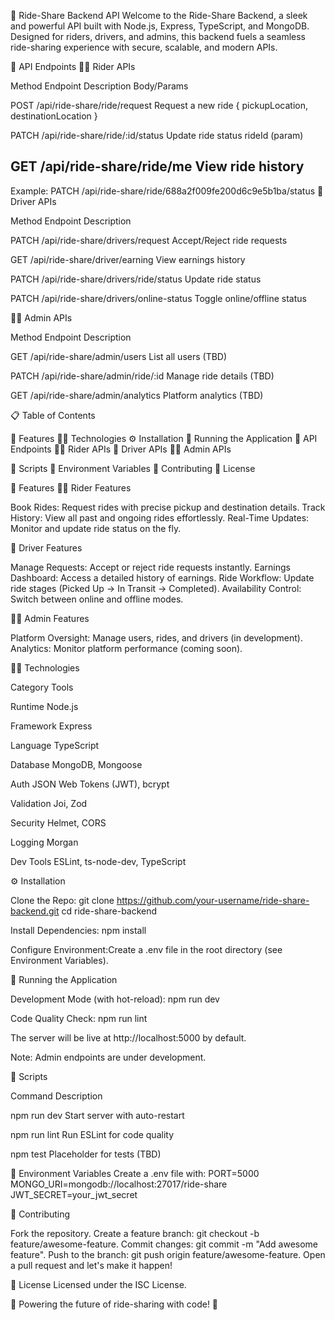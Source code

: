🚀 Ride-Share Backend API
Welcome to the Ride-Share Backend, a sleek and powerful API built with Node.js, Express, TypeScript, and MongoDB. Designed for riders, drivers, and admins, this backend fuels a seamless ride-sharing experience with secure, scalable, and modern APIs.

  
🔗 API Endpoints
🚴‍♂️ Rider APIs



Method
Endpoint
Description
Body/Params



POST
/api/ride-share/ride/request
Request a new ride
{ pickupLocation, destinationLocation }


PATCH
/api/ride-share/ride/:id/status
Update ride status
rideId (param)


GET
/api/ride-share/ride/me
View ride history
-


Example: PATCH /api/ride-share/ride/688a2f009fe200d6c9e5b1ba/status
🚗 Driver APIs



Method
Endpoint
Description



PATCH
/api/ride-share/drivers/request
Accept/Reject ride requests


GET
/api/ride-share/driver/earning
View earnings history


PATCH
/api/ride-share/drivers/ride/status
Update ride status


PATCH
/api/ride-share/drivers/online-status
Toggle online/offline status


👩‍💼 Admin APIs



Method
Endpoint
Description



GET
/api/ride-share/admin/users
List all users (TBD)


PATCH
/api/ride-share/admin/ride/:id
Manage ride details (TBD)


GET
/api/ride-share/admin/analytics
Platform analytics (TBD)  
  
  



📋 Table of Contents

🌟 Features
🧑‍💻 Technologies
⚙️ Installation
🏁 Running the Application
🔗 API Endpoints
🚴‍♂️ Rider APIs
🚗 Driver APIs
👩‍💼 Admin APIs


📝 Scripts
🔐 Environment Variables
🤝 Contributing
📜 License


🌟 Features
🚴‍♂️ Rider Features

Book Rides: Request rides with precise pickup and destination details.
Track History: View all past and ongoing rides effortlessly.
Real-Time Updates: Monitor and update ride status on the fly.

🚗 Driver Features

Manage Requests: Accept or reject ride requests instantly.
Earnings Dashboard: Access a detailed history of earnings.
Ride Workflow: Update ride stages (Picked Up → In Transit → Completed).
Availability Control: Switch between online and offline modes.

👩‍💼 Admin Features

Platform Oversight: Manage users, rides, and drivers (in development).
Analytics: Monitor platform performance (coming soon).


🧑‍💻 Technologies



Category
Tools



Runtime
Node.js


Framework
Express


Language
TypeScript


Database
MongoDB, Mongoose


Auth
JSON Web Tokens (JWT), bcrypt


Validation
Joi, Zod


Security
Helmet, CORS


Logging
Morgan


Dev Tools
ESLint, ts-node-dev, TypeScript



⚙️ Installation

Clone the Repo:
git clone https://github.com/your-username/ride-share-backend.git
cd ride-share-backend


Install Dependencies:
npm install


Configure Environment:Create a .env file in the root directory (see Environment Variables).



🏁 Running the Application

Development Mode (with hot-reload):
npm run dev


Code Quality Check:
npm run lint



The server will be live at http://localhost:5000 by default.




Note: Admin endpoints are under development.

📝 Scripts



Command
Description



npm run dev
Start server with auto-restart


npm run lint
Run ESLint for code quality


npm test
Placeholder for tests (TBD)



🔐 Environment Variables
Create a .env file with:
PORT=5000
MONGO_URI=mongodb://localhost:27017/ride-share
JWT_SECRET=your_jwt_secret


🤝 Contributing

Fork the repository.
Create a feature branch: git checkout -b feature/awesome-feature.
Commit changes: git commit -m "Add awesome feature".
Push to the branch: git push origin feature/awesome-feature.
Open a pull request and let's make it happen!


📜 License
Licensed under the ISC License.


  🚀 Powering the future of ride-sharing with code! 🚗
